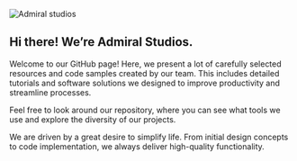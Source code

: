 ![Admiral studios](https://github.com/Admiral-Studios/.github/assets/74325208/18f31a25-15f9-410e-b73d-150a653d2a02)

## Hi there! We’re Admiral Studios.

Welcome to our GitHub page! Here, we present a lot of carefully selected resources and code samples created by our team. This includes detailed tutorials and software solutions we designed to improve productivity and streamline processes.

Feel free to look around our repository, where you can see what tools we use and explore the diversity of our projects.

We are driven by a great desire to simplify life. From initial design concepts to code implementation, we always deliver high-quality functionality.
